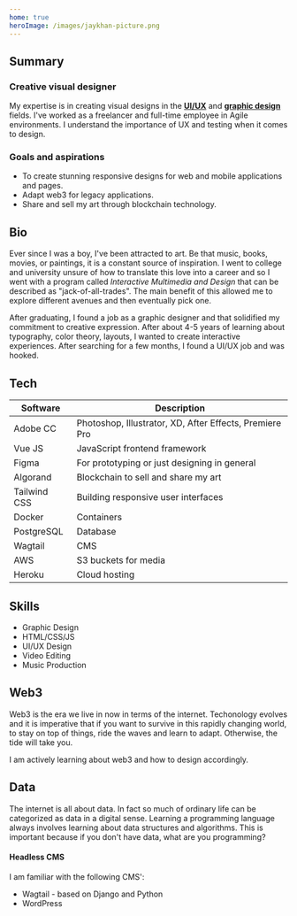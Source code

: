 ```yaml
---
home: true
heroImage: /images/jaykhan-picture.png
---
```


## Summary

### Creative visual designer
My expertise is in creating visual designs in the [**UI/UX**]() and [**graphic design**](/work/graphic-design) fields. I've worked as a freelancer and full-time employee in Agile environments. 
I understand the importance of UX and testing when it comes to design. 

### Goals and aspirations
- To create stunning responsive designs for web and mobile applications and pages.  
- Adapt web3 for legacy applications.
- Share and sell my art through blockchain technology.

## Bio

Ever since I was a boy, I've been attracted to art.  Be that music, books, movies, or paintings, it is a constant source of inspiration.  I went to college and university
unsure of how to translate this love into a career and so I went with a program called *Interactive Multimedia and Design* that can be described as "jack-of-all-trades".  The main benefit of this allowed me to explore
different avenues and then eventually pick one.  

After graduating, I found a job as a graphic designer and that solidified my commitment to creative expression.  After about 4-5 years of learning about typography, 
color theory, layouts, I wanted to create interactive experiences. After searching for a few months, I found a UI/UX job and was hooked.  

## Tech

| Software | Description |
| ----------- | ----------- |
| Adobe CC | Photoshop, Illustrator, XD, After Effects, Premiere Pro |
| Vue JS | JavaScript frontend framework |
| Figma | For prototyping or just designing in general |
| Algorand | Blockchain to sell and share my art |
| Tailwind CSS | Building responsive user interfaces |
| Docker | Containers |
| PostgreSQL | Database |
| Wagtail | CMS |
| AWS | S3 buckets for media |
| Heroku | Cloud hosting |


## Skills

- Graphic Design
- HTML/CSS/JS
- UI/UX Design
- Video Editing
- Music Production

## Web3

Web3 is the era we live in now in terms of the internet.  Techonology evolves and it is imperative that if you want to survive in this rapidly changing world, to
stay on top of things, ride the waves and learn to adapt.  Otherwise, the tide will take you. 

I am actively learning about web3 and how to design accordingly. 

## Data

The internet is all about data.  In fact so much of ordinary life can be categorized as data in a digital sense.  Learning a programming language always involves learning
about data structures and algorithms.  This is important because if you don't have data, what are you programming?  

#### Headless CMS

I am familiar with the following CMS':
- Wagtail - based on Django and Python
- WordPress

